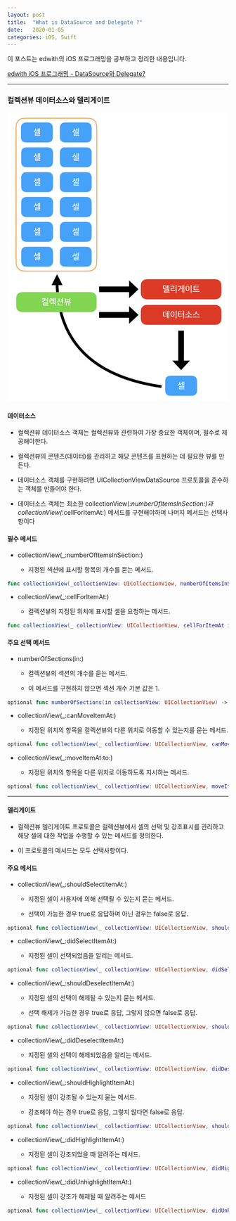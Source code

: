 ```yaml
---
layout: post
title:  "What is DataSource and Delegate ?"
date:   2020-01-05
categories: iOS, Swift
---
```


이 포스트는 edwith의 iOS 프로그래밍을 공부하고 정리한 내용입니다.

[edwith iOS 프로그래밍 - DataSource와 Delegate?](https://www.edwith.org/boostcourse-ios/lecture/16908/)

- - -

### 컬렉션뷰 데이터소스와 델리게이트

![dataSourceAndDelegateImage](https://github.com/VincentGeranium/VincentGeranium.github.io/blob/master/assets/img/dataSourceAndDelegateImage.png?raw=true)

#### 데이터소스

- 컬렉션뷰 데이터소스 객체는 컬렉션뷰와 관련하여 가장 중요한 객체이며, 필수로 제공해야한다.

- 컬렉션뷰의 콘텐츠(데이터)를 관리하고 해당 콘텐츠를 표현하는 데 필요한 뷰를 만든다.

- 데이터소스 객체를 구현하려면 UICollectionViewDataSource 프로토콜을 준수하는 객체를 만들어야 한다.

- 데이터소스 객체는 최소한 collectionView(_:numberOfItemsInSection:)과 collectionView(_:cellForItemAt:) 메서드를 구현해야하며 나머지 메서드는 선택사항이다

#### 필수 메서드

- collectionView(_:numberOfItemsInSection:)
    
    - 지정된 섹션에 표시할 항목의 개수를 묻는 메서드.
    
```swift
func collectionView(_collectionView: UICollectionView, numberOfItemsInSection section: Int) -> Int
```

- collectionView(_:cellForItemAt:)

    - 컬렉션뷰의 지정된 위치에 표시할 셀을 요청하는 메서드.
    
```swift
func collectionView(_ collectionView: UICollectionView, cellForItemAt indexPath: IndexPath) -> UICollectionViewCell
```

#### 주요 선택 메서드

- numberOfSections(in:)
    
    - 컬렉션뷰의 섹션의 개수를 묻는 메서드.
    
    - 이 메서드를 구현하지 않으면 섹션 개수 기본 값은 1.
    
```swift
optional func numberOfSections(in collectionView: UICollectionView) -> Int
```
- collectionView(_:canMoveItemAt:)

    - 지정된 위치의 항목을 컬렉션뷰의 다른 위치로 이동할 수 있는지를 묻는 메서드.
    
```swift
optional func collectionView(_ collectionView: UICollectionView, canMoveItemAt indexPath: IndexPath) -> Bool
```

- collectionView(_:moveItemAt:to:)

    - 지정된 위치의 항목을 다른 위치로 이동하도록 지시하는 메서드.
    
```swift
optional func collectionView(_ collectionView: UICollectionView, moveItemAt sourceIndexPath: IndexPath, to destinationIndexPath: IndexPath)
```
- - -

#### 델리게이트

- 컬렉션뷰 델리게이트 프로토콜은 컬렉션뷰에서 셀의 선택 및 강조표시를 관리하고 해당 셀에 대한 작업을 수행할 수 있는 메서드를 정의한다.

- 이 프로토콜의 메서드는 모두 선택사항이다.

#### 주요 메서드

- collectionView(_:shouldSelectItemAt:)

    - 지정된 셀이 사용자에 의해 선택될 수 있는지 묻는 메서드.
    
    - 선택이 가능한 경우 true로 응답하며 아닌 경우는 false로 응답.

```swift
optional func collectionView(_ collectionView: UICollectionView, shouldSelectItemAt indexPath: IndexPath) -> Bool
```

- collectionView(_:didSelectItemAt:)

    - 지정된 셀이 선택되었음을 알리는 메서드.
    
```swift
optional func collectionView(_ collectionView: UICollectionView, didSelectionItemAt indexPath: IndexPath)
```

- collectionView(_:shouldDeselectItemAt:)

    - 지정된 셀의 선택이 해제될 수 있는지 묻는 메서드.
    
    - 선택 해제가 가능한 경우 true로 응답, 그렇지 않으면 false로 응답.
    
```swift
optional func collectionView(_ collectionView: UICollectionView, shouldDeselectItemAt indexPath: IndexPath) -> Bool
```

- collectionView(_:didDeselectItemAt:)
    
    - 지정된 셀의 선택이 해제되었음을 알리는 메서드.
    
```swift
optional func collectionView(_ collectionView: UICollectionView, didDeselectItemAt indexPath: IndexPath)
```

- collectionView(_:shouldHighlightItemAt:)

    - 지정된 셀이 강조될 수 있는지 묻는 메서드.
    
    - 강조해야 하는 경우 true로 응답, 그렇지 않다면 false로 응답.
    
```swift
optional func collectionView(_ collectionView: UICollectionView, shouldHighlightItemAt indexPath: IndexPath) -> Bool
```

- collectionView(_:didHighlightItemAt:)

    - 지정된 셀이 강조되었을 때 알려주는 메서드.
    
```swift
optional func collectionView(_ collectionView: UICollectionView, didHighlightItemAt indexPath: IndexPath)
```

- collectionView(_:didUnhighlightItemAt:)

    - 지정된 셀이 강조가 해제될 때 알려주는 메서드
    
```swift
optional func collectionView(_ collectionView: UICollectionView, didUnhighlightItemAt indexPath: IndexPath)
```